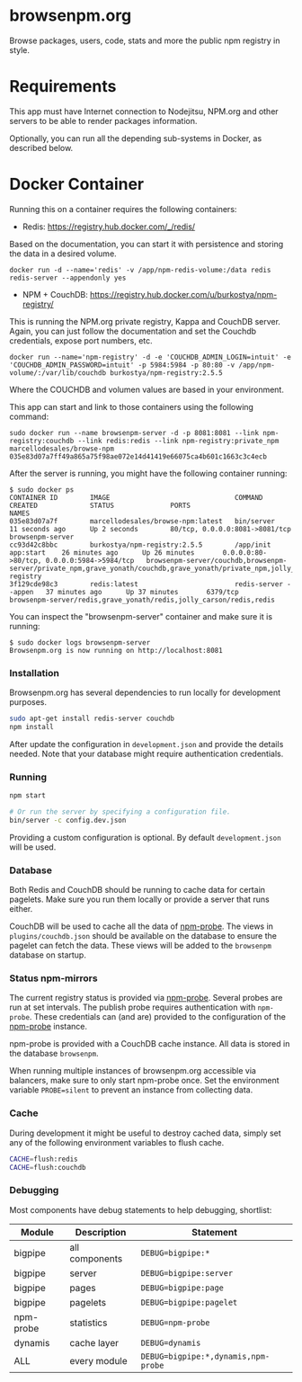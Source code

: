 browsenpm.org
=============

Browse packages, users, code, stats and more the public npm registry in style.

Requirements
===========

This app must have Internet connection to Nodejitsu, NPM.org and other servers to be able to render packages information.

Optionally, you can run all the depending sub-systems in Docker, as described below.

Docker Container
============

Running this on a container requires the following containers:

* Redis: https://registry.hub.docker.com/_/redis/

Based on the documentation, you can start it with persistence and storing the data in a desired volume.

```
docker run -d --name='redis' -v /app/npm-redis-volume:/data redis redis-server --appendonly yes
```

* NPM + CouchDB: https://registry.hub.docker.com/u/burkostya/npm-registry/

This is running the NPM.org private registry, Kappa and CouchDB server. Again, you can just follow the
documentation and set the Couchdb credentials, expose port numbers, etc. 

```
docker run --name='npm-registry' -d -e 'COUCHDB_ADMIN_LOGIN=intuit' -e 'COUCHDB_ADMIN_PASSWORD=intuit' -p 5984:5984 -p 80:80 -v /app/npm-volume/:/var/lib/couchdb burkostya/npm-registry:2.5.5
```

Where the COUCHDB and volumen values are based in your environment.

This app can start and link to those containers using the following command:

```
sudo docker run --name browsenpm-server -d -p 8081:8081 --link npm-registry:couchdb --link redis:redis --link npm-registry:private_npm marcellodesales/browse-npm
035e83d07a7ff49a865a75f98ae072e14d41419e66075ca4b601c1663c3c4ecb
```

After the server is running, you might have the following container running:

```
$ sudo docker ps
CONTAINER ID        IMAGE                               COMMAND                CREATED             STATUS              PORTS                                        NAMES
035e83d07a7f        marcellodesales/browse-npm:latest   bin/server             11 seconds ago      Up 2 seconds        80/tcp, 0.0.0.0:8081->8081/tcp               browsenpm-server                                                                                                                                                 
cc93d42c8bbc        burkostya/npm-registry:2.5.5        /app/init app:start    26 minutes ago      Up 26 minutes       0.0.0.0:80->80/tcp, 0.0.0.0:5984->5984/tcp   browsenpm-server/couchdb,browsenpm-server/private_npm,grave_yonath/couchdb,grave_yonath/private_npm,jolly_carson/couchdb,jolly_carson/private_npm,npm-registry   
3f129cde98c3        redis:latest                        redis-server --appen   37 minutes ago      Up 37 minutes       6379/tcp                                     browsenpm-server/redis,grave_yonath/redis,jolly_carson/redis,redis 
```

You can inspect the "browsenpm-server" container and make sure it is running:

```
$ sudo docker logs browsenpm-server
Browsenpm.org is now running on http://localhost:8081
```
### Installation

Browsenpm.org has several dependencies to run locally for development purposes.

```bash
sudo apt-get install redis-server couchdb
npm install
```

After update the configuration in `development.json` and provide the details
needed. Note that your database might require authentication credentials.

### Running

```bash
npm start

# Or run the server by specifying a configuration file.
bin/server -c config.dev.json
```

Providing a custom configuration is optional. By default `development.json`
will be used.

### Database

Both Redis and CouchDB should be running to cache data for certain pagelets. Make
sure you run them locally or provide a server that runs either.

CouchDB will be used to cache all the data of [npm-probe]. The views in
`plugins/couchdb.json` should be available on the database to ensure the
pagelet can fetch the data. These views will be added to the `browsenpm` database
on startup.

### Status npm-mirrors

The current registry status is provided via [npm-probe]. Several probes are run at
set intervals. The publish probe requires authentication with `npm-probe`. These
credentials can (and are) provided to the configuration of the [npm-probe] instance.

npm-probe is provided with a CouchDB cache instance. All data is stored in the
database `browsenpm`.

When running multiple instances of browsenpm.org accessible via balancers, make
sure to only start npm-probe once. Set the environment variable `PROBE=silent` to
prevent an instance from collecting data.

[npm-probe]: https://github.com/Moveo/npm-probe

### Cache

During development it might be useful to destroy cached data, simply set any of the
following environment variables to flush cache.

```bash
CACHE=flush:redis
CACHE=flush:couchdb
```

### Debugging

Most components have debug statements to help debugging, shortlist:

| Module    | Description    | Statement                            |
| --------- | -------------- | ------------------------------------ |
| bigpipe   | all components | `DEBUG=bigpipe:*`                    |
| bigpipe   | server         | `DEBUG=bigpipe:server`               |
| bigpipe   | pages          | `DEBUG=bigpipe:page`                 |
| bigpipe   | pagelets       | `DEBUG=bigpipe:pagelet`              |
| npm-probe | statistics     | `DEBUG=npm-probe`                    |
| dynamis   | cache layer    | `DEBUG=dynamis`                      |
| ALL       | every module   | `DEBUG=bigpipe:*,dynamis,npm-probe`  |
